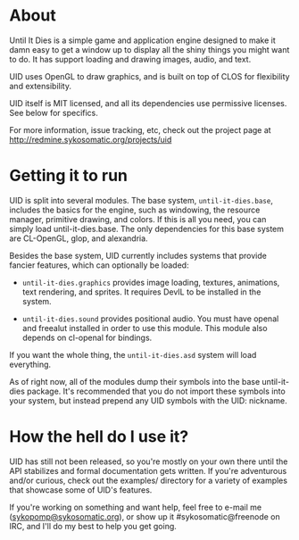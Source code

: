 About
=====

Until It Dies is a simple game and application engine designed to make it damn easy to get a window
up to display all the shiny things you might want to do. It has support loading and drawing images,
audio, and text.

UID uses OpenGL to draw graphics, and is built on top of CLOS for flexibility and extensibility.

UID itself is MIT licensed, and all its dependencies use permissive licenses. See below for specifics.

For more information, issue tracking, etc, check out the project page at
<http://redmine.sykosomatic.org/projects/uid>

Getting it to run
=================

UID is split into several modules. The base system, `until-it-dies.base`, includes the basics for
the engine, such as windowing, the resource manager, primitive drawing, and colors. If this is all
you need, you can simply load until-it-dies.base. The only dependencies for this base system
are CL-OpenGL, glop, and alexandria.

Besides the base system, UID currently includes systems that provide fancier features, which can
optionally be loaded:

* `until-it-dies.graphics` provides image loading, textures, animations, text rendering, and
  sprites. It requires DevIL to be installed in the system.

* `until-it-dies.sound` provides positional audio. You must have openal and freealut installed in
  order to use this module. This module also depends on cl-openal for bindings.

If you want the whole thing, the `until-it-dies.asd` system will load everything.

As of right now, all of the modules dump their symbols into the base until-it-dies package. It's
recommended that you do not import these symbols into your system, but instead prepend any UID
symbols with the UID: nickname.

How the hell do I use it?
=========================

UID has still not been released, so you're mostly on your own there until the API stabilizes and
formal documentation gets written. If you're adventurous and/or curious, check out the examples/
directory for a variety of examples that showcase some of UID's features.

If you're working on something and want help, feel free to e-mail me (sykopomp@sykosomatic.org), or
show up it #sykosomatic@freenode on IRC, and I'll do my best to help you get going.
